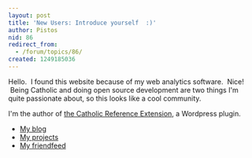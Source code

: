 ```yaml
---
layout: post
title: 'New Users: Introduce yourself  :)'
author: Pistos
nid: 86
redirect_from:
  - /forum/topics/86/
created: 1249185036
---
```

<p>Hello. &nbsp;I found this website because of my web analytics software. &nbsp;Nice! &nbsp;Being Catholic and doing open source development are two things I'm quite passionate about, so this looks like a cool community.</p>
<p>I'm the author of <a href="http://blog.purepistos.net/index.php/cre/">the Catholic Reference Extension</a>, a Wordpress plugin.</p>
<ul>
    <li><a href="http://blog.purepistos.net/">My blog</a></li>
    <li><a href="http://github.com/Pistos">My projects</a></li>
    <li><a href="http://friendfeed.com/pistos">My friendfeed</a></li>
</ul>
